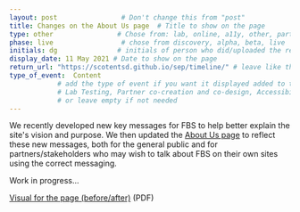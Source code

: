 ```yaml
---
layout: post                # Don't change this from "post"
title: Changes on the About Us page  # Title to show on the page
type: other                # Chose from: lab, online, a11y, other, partner
phase: live                 # chose from discovery, alpha, beta, live
initials: dg               # initials of person who did/uploaded the research
display_date: 11 May 2021 # Date to show on the page
return_url: "https://scotentsd.github.io/sep/timeline/" # leave like this         
type_of_event:  Content         
            # add the type of event if you want it displayed added to the heading when the post if clicked on
            # Lab Testing, Partner co-creation and co-design, Accessibility, Online research and testing, Events, F2F and testing
            # or leave empty if not needed
---
```


We recently developed new key messages for FBS to help better explain the site's vision and purpose. We then updated the [About Us page](https://findbusinesssupport.gov.scot/about-us) to reflect these new messages, both for the general public and for partners/stakeholders who may wish to talk about FBS on their own sites using the correct messaging.

Work in progress...

[Visual for the page (before/after)](/sep/files/FBS-about-us-page-changes.pdf) (PDF)
